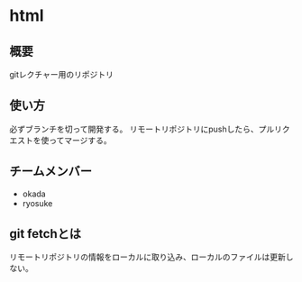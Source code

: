 # html

## 概要
gitレクチャー用のリポジトリ

## 使い方
必ずブランチを切って開発する。
リモートリポジトリにpushしたら、プルリクエストを使ってマージする。

## チームメンバー
* okada
* ryosuke

## git fetchとは
リモートリポジトリの情報をローカルに取り込み、ローカルのファイルは更新しない。